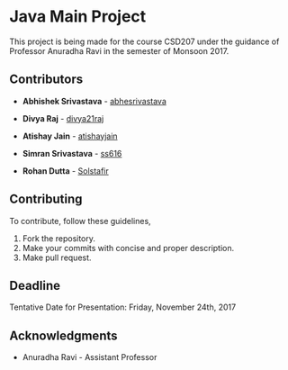 # Java Main Project 
 
This project is being made for the course CSD207 under the guidance of Professor Anuradha Ravi in the semester of Monsoon 2017. 

## Contributors 
 
* **Abhishek Srivastava** - [abhesrivastava](https://github.com/abhesrivastava)
 
* **Divya Raj** - [divya21raj](https://github.com/divya21raj)
 
* **Atishay Jain** - [atishayjain](https://github.com/atishayjain708)
 
* **Simran Srivastava** - [ss616](https://github.com/ss616)
 
* **Rohan Dutta** - [Solstafir](https://github.com/Solstafir)

## Contributing 
To contribute, follow these guidelines,
1. Fork the repository.
2. Make your commits with concise and proper description.
3. Make pull request.

## Deadline
Tentative Date for Presentation: Friday, November 24th, 2017

## Acknowledgments 
* Anuradha Ravi - Assistant Professor
